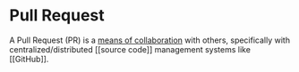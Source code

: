 Pull Request
===

A Pull Request (PR) is a [means of collaboration](https://docs.github.com/en/github/collaborating-with-issues-and-pull-requests/about-pull-requests) with others, specifically with centralized/distributed [[source code]] management systems like [[GitHub]].

